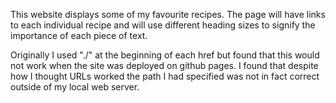 This website displays some of my favourite recipes.
The page will have links to each individual recipe and will use different heading sizes to signify the importance of each piece of text.

Originally I used "./" at the beginning of each href but found that this would not work when the site was deployed on github pages. I found that despite how I thought URLs worked the path I had specified was not in fact correct outside of my local web server.

